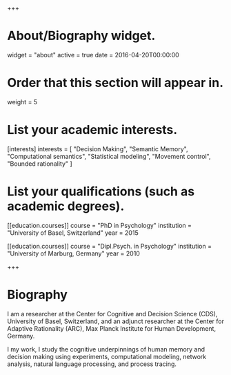 +++
# About/Biography widget.
widget = "about"
active = true
date = 2016-04-20T00:00:00

# Order that this section will appear in.
weight = 5

# List your academic interests.
[interests]
  interests = [
    "Decision Making",
    "Semantic Memory",
    "Computational semantics",
    "Statistical modeling",
    "Movement control",
    "Bounded rationality"
  ]

# List your qualifications (such as academic degrees).
[[education.courses]]
  course = "PhD in Psychology"
  institution = "University of Basel, Switzerland"
  year = 2015

[[education.courses]]
  course = "Dipl.Psych. in Psychology"
  institution = "University of Marburg, Germany"
  year = 2010

+++

# Biography

I am a researcher at the Center for Cognitive and Decision Science (CDS), University of Basel, Switzerland, and an adjunct researcher at the Center for Adaptive Rationality (ARC), Max Planck Institute for Human Development, Germany.

I my work, I study the cognitive underpinnings of human memory and decision making using experiments, computational modeling, network analysis, natural language processing, and process tracing.
